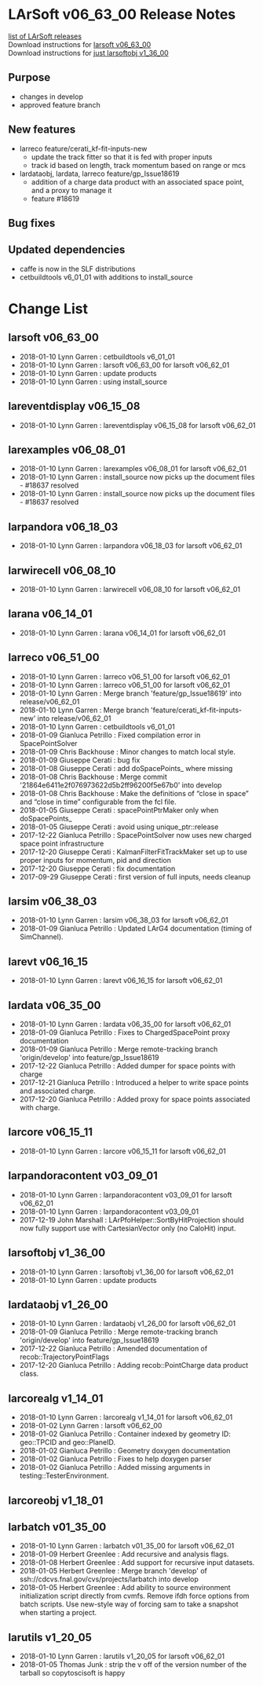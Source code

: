 # LArSoft v06_63_00 Release Notes



[list of LArSoft releases](LArSoft_release_list)  
Download instructions for [larsoft v06_63_00](https://scisoft.fnal.gov/scisoft/bundles/larsoft/v06_63_00/larsoft-v06_63_00.html)  
Download instructions for [just larsoftobj v1_36_00](https://scisoft.fnal.gov/scisoft/bundles/larsoftobj/v1_36_00/larsoftobj-v1_36_00.html)

## Purpose

-   changes in develop
-   approved feature branch

## New features

-   larreco feature/cerati_kf-fit-inputs-new
    -   update the track fitter so that it is fed with proper inputs
    -   track id based on length, track momentum based on range or mcs
-   lardataobj, lardata, larreco feature/gp_Issue18619
    -   addition of a charge data product with an associated space point, and a proxy to manage it
    -   feature \#18619

## Bug fixes

## Updated dependencies

-   caffe is now in the SLF distributions
-   cetbuildtools v6_01_01 with additions to install_source

# Change List

## larsoft v06_63_00

-   2018-01-10 Lynn Garren : cetbuildtools v6_01_01
-   2018-01-10 Lynn Garren : larsoft v06_63_00 for larsoft v06_62_01
-   2018-01-10 Lynn Garren : update products
-   2018-01-10 Lynn Garren : using install_source

## lareventdisplay v06_15_08

-   2018-01-10 Lynn Garren : lareventdisplay v06_15_08 for larsoft v06_62_01

## larexamples v06_08_01

-   2018-01-10 Lynn Garren : larexamples v06_08_01 for larsoft v06_62_01
-   2018-01-10 Lynn Garren : install_source now picks up the document files - \#18637 resolved
-   2018-01-10 Lynn Garren : install_source now picks up the document files - \#18637 resolved

## larpandora v06_18_03

-   2018-01-10 Lynn Garren : larpandora v06_18_03 for larsoft v06_62_01

## larwirecell v06_08_10

-   2018-01-10 Lynn Garren : larwirecell v06_08_10 for larsoft v06_62_01

## larana v06_14_01

-   2018-01-10 Lynn Garren : larana v06_14_01 for larsoft v06_62_01

## larreco v06_51_00

-   2018-01-10 Lynn Garren : larreco v06_51_00 for larsoft v06_62_01
-   2018-01-10 Lynn Garren : larreco v06_51_00 for larsoft v06_62_01
-   2018-01-10 Lynn Garren : Merge branch 'feature/gp_Issue18619' into release/v06_62_01
-   2018-01-10 Lynn Garren : Merge branch 'feature/cerati_kf-fit-inputs-new' into release/v06_62_01
-   2018-01-10 Lynn Garren : cetbuildtools v6_01_01
-   2018-01-09 Gianluca Petrillo : Fixed compilation error in SpacePointSolver
-   2018-01-09 Chris Backhouse : Minor changes to match local style.
-   2018-01-09 Giuseppe Cerati : bug fix
-   2018-01-08 Giuseppe Cerati : add doSpacePoints_ where missing
-   2018-01-08 Chris Backhouse : Merge commit '21864e6411e2f076973622d5b2ff96200f5e67b0' into develop
-   2018-01-08 Chris Backhouse : Make the definitions of “close in space” and “close in time” configurable from the fcl file.
-   2018-01-05 Giuseppe Cerati : spacePointPtrMaker only when doSpacePoints_
-   2018-01-05 Giuseppe Cerati : avoid using unique_ptr::release
-   2017-12-22 Gianluca Petrillo : SpacePointSolver now uses new charged space point infrastructure
-   2017-12-20 Giuseppe Cerati : KalmanFilterFitTrackMaker set up to use proper inputs for momentum, pid and direction
-   2017-12-20 Giuseppe Cerati : fix documentation
-   2017-09-29 Giuseppe Cerati : first version of full inputs, needs cleanup

## larsim v06_38_03

-   2018-01-10 Lynn Garren : larsim v06_38_03 for larsoft v06_62_01
-   2018-01-09 Gianluca Petrillo : Updated LArG4 documentation (timing of SimChannel).

## larevt v06_16_15

-   2018-01-10 Lynn Garren : larevt v06_16_15 for larsoft v06_62_01

## lardata v06_35_00

-   2018-01-10 Lynn Garren : lardata v06_35_00 for larsoft v06_62_01
-   2018-01-09 Gianluca Petrillo : Fixes to ChargedSpacePoint proxy documentation
-   2018-01-09 Gianluca Petrillo : Merge remote-tracking branch 'origin/develop' into feature/gp_Issue18619
-   2017-12-22 Gianluca Petrillo : Added dumper for space points with charge
-   2017-12-21 Gianluca Petrillo : Introduced a helper to write space points and associated charge.
-   2017-12-20 Gianluca Petrillo : Added proxy for space points associated with charge.

## larcore v06_15_11

-   2018-01-10 Lynn Garren : larcore v06_15_11 for larsoft v06_62_01

## larpandoracontent v03_09_01

-   2018-01-10 Lynn Garren : larpandoracontent v03_09_01 for larsoft v06_62_01
-   2018-01-10 Lynn Garren : larpandoracontent v03_09_01
-   2017-12-19 John Marshall : LArPfoHelper::SortByHitProjection should now fully support use with CartesianVector only (no CaloHit) input.

## larsoftobj v1_36_00

-   2018-01-10 Lynn Garren : larsoftobj v1_36_00 for larsoft v06_62_01
-   2018-01-10 Lynn Garren : update products

## lardataobj v1_26_00

-   2018-01-10 Lynn Garren : lardataobj v1_26_00 for larsoft v06_62_01
-   2018-01-09 Gianluca Petrillo : Merge remote-tracking branch 'origin/develop' into feature/gp_Issue18619
-   2017-12-22 Gianluca Petrillo : Amended documentation of recob::TrajectoryPointFlags
-   2017-12-20 Gianluca Petrillo : Adding recob::PointCharge data product class.

## larcorealg v1_14_01

-   2018-01-10 Lynn Garren : larcorealg v1_14_01 for larsoft v06_62_01
-   2018-01-02 Lynn Garren : larsoft v06_62_00
-   2018-01-02 Gianluca Petrillo : Container indexed by geometry ID: geo::TPCID and geo::PlaneID.
-   2018-01-02 Gianluca Petrillo : Geometry doxygen documentation
-   2018-01-02 Gianluca Petrillo : Fixes to help doxygen parser
-   2018-01-02 Gianluca Petrillo : Added missing arguments in testing::TesterEnvironment.

## larcoreobj v1_18_01

## larbatch v01_35_00

-   2018-01-10 Lynn Garren : larbatch v01_35_00 for larsoft v06_62_01
-   2018-01-09 Herbert Greenlee : Add recursive and analysis flags.
-   2018-01-08 Herbert Greenlee : Add support for recursive input datasets.
-   2018-01-05 Herbert Greenlee : Merge branch 'develop' of ssh://cdcvs.fnal.gov/cvs/projects/larbatch into develop
-   2018-01-05 Herbert Greenlee : Add ability to source environment initialization script directly from cvmfs. Remove ifdh force options from batch scripts. Use new-style way of forcing sam to take a snapshot when starting a project.

## larutils v1_20_05

-   2018-01-10 Lynn Garren : larutils v1_20_05 for larsoft v06_62_01
-   2018-01-05 Thomas Junk : strip the v off of the version number of the tarball so copytoscisoft is happy
